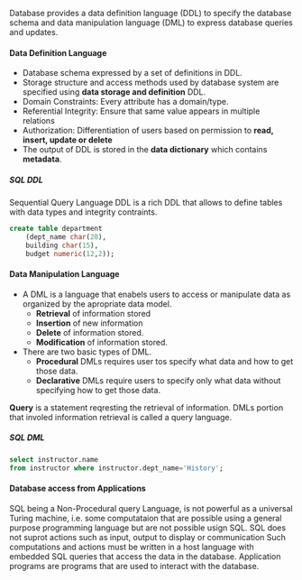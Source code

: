 Database provides a data definition language (DDL) to specify the database schema and data manipulation language (DML) to express database queries and updates.

#### Data Definition Language
* Database schema expressed by a set of definitions in DDL.
* Storage structure and access methods used by database system are specified using **data storage and definition** DDL.
* Domain Constraints: Every attribute has a domain/type.
* Referential Integrity: Ensure that same value appears in multiple relations
* Authorization: Differentiation of users based on permission to **read, insert, update or delete**
* The output of DDL is stored in the **data dictionary** which contains **metadata**.

##### SQL DDL
Sequential Query Language DDL is a rich DDL that allows to define tables with data types and integrity contraints.

```sql
create table department
	(dept_name char(20),
	building char(15),
	budget numeric(12,2));
```

#### Data Manipulation Language
* A DML is a language that enabels users to access or manipulate data as organized by the apropriate data model.
	* **Retrieval** of information stored
	* **Insertion** of new information
	* **Delete** of information stored.
	* **Modification** of information stored.
* There are two basic types of DML.
	* **Procedural** DMLs requires user tos specify what data and how to get those data.
	* **Declarative** DMLs require users to specify only what data without specifying how to get those data.

**Query** is a statement reqresting the retrieval of information. DMLs portion that involed information retrieval is called a query language.

##### SQL DML
```sql
select instructor.name
from instructor where instructor.dept_name='History';
```

#### Database access from Applications
SQL being a Non-Procedural query Language, is not powerful as a universal Turing machine, i.e. some computataion that are possible using a general purpose programming language but are not possible usign SQL. SQL does not suprot actions such as input, output to display or communication
Such computations and actions must be written in a host language with embedded SQL queries that access the data in the database. Application programs are programs that are used to interact with the database.